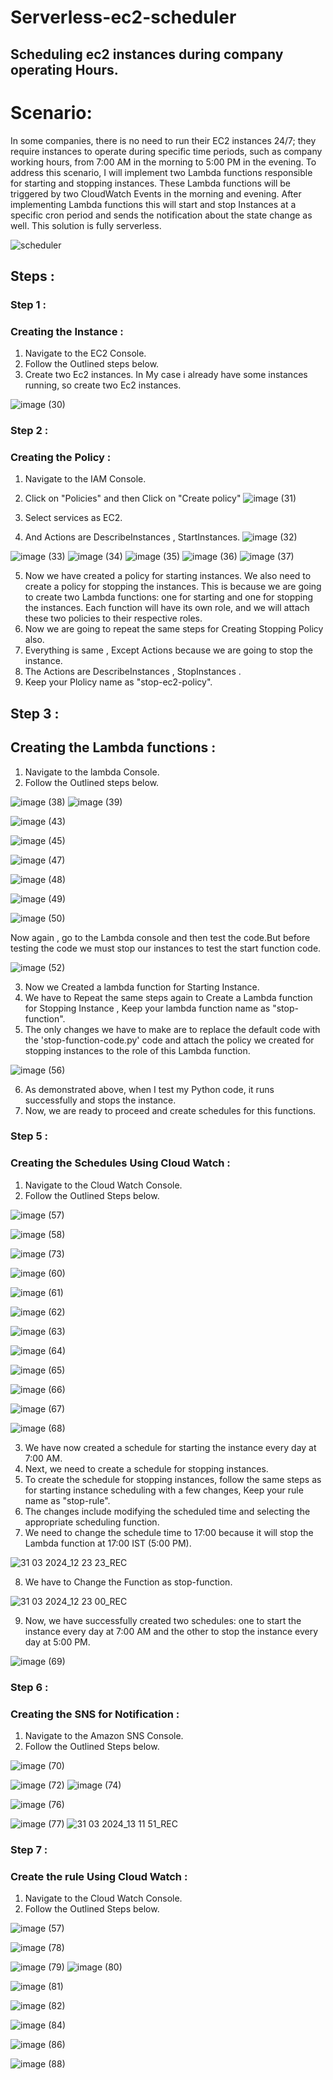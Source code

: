 # Serverless-ec2-scheduler
## Scheduling ec2 instances during company operating Hours.
# Scenario:
In some companies, there is no need to run their EC2 instances 24/7; they require instances to operate during specific time periods, such as company working hours, from 7:00 AM in the morning to 5:00 PM in the evening. To address this scenario, I will implement two Lambda functions responsible for starting and stopping instances. These Lambda functions will be triggered by two CloudWatch Events in the morning and evening. After implementing Lambda functions this will start and stop Instances at a specific cron period and sends the notification about the state change as well. This solution is fully serverless.

![scheduler](https://github.com/Pravnk57/Serverless-ec2-scheduler/assets/117705143/05560a6d-1e8f-4366-8ffa-2eacfba551ba)

## Steps :

### Step 1 :
### Creating the Instance :
1. Navigate to the EC2 Console.
2. Follow the Outlined steps below.
3. Create two Ec2 instances. In My case i already have some instances running, so create two Ec2 instances.
   
![image (30)](https://github.com/Pravnk57/Serverless-ec2-scheduler/assets/117705143/7fbb4f97-0954-43a2-bdb8-9c1a0e286393)

### Step 2 :
### Creating the Policy :


1. Navigate to the IAM Console.
2. Click on "Policies" and then Click on "Create policy"
![image (31)](https://github.com/Pravnk57/Serverless-ec2-scheduler/assets/117705143/a0bf1583-eac9-42c0-b511-a2ae65f96b37)

3. Select services as EC2.
4. And Actions are DescribeInstances , StartInstances.
![image (32)](https://github.com/Pravnk57/Serverless-ec2-scheduler/assets/117705143/2acdac48-3d04-4045-a33a-eae1e98ed38d)

![image (33)](https://github.com/Pravnk57/Serverless-ec2-scheduler/assets/117705143/55a747c8-d304-47b4-b869-404d900748bf)
![image (34)](https://github.com/Pravnk57/Serverless-ec2-scheduler/assets/117705143/58705f12-4cfd-41c6-96a5-bf20664a9f4a)
![image (35)](https://github.com/Pravnk57/Serverless-ec2-scheduler/assets/117705143/0e7b2636-3b40-4045-ab48-d019e25d87ab)
![image (36)](https://github.com/Pravnk57/Serverless-ec2-scheduler/assets/117705143/812ff10c-7c31-4483-bad9-26015298dfa3)
![image (37)](https://github.com/Pravnk57/Serverless-ec2-scheduler/assets/117705143/f1889cb9-1c92-4d22-90e5-cd148428c746)

5. Now we have created a policy for starting instances. We also need to create a policy for stopping the instances. This is because we are going to create two Lambda functions: one for starting and one for stopping the instances. Each function will have its own role, and we will attach these two policies to their respective roles.<br>
6. Now  we are going to repeat the same steps for Creating Stopping Policy also.<br>
7. Everything is same , Except Actions because we are going to stop the instance.<br>
8. The Actions are DescribeInstances , StopInstances .<br>
9. Keep your Plolicy name as "stop-ec2-policy".

## Step 3 :
## Creating the Lambda functions :

1. Navigate to the lambda Console.
2. Follow the Outlined steps below.

![image (38)](https://github.com/Pravnk57/Serverless-ec2-scheduler/assets/117705143/b0af78fe-1872-4394-bd06-8e3008639a8c)
![image (39)](https://github.com/Pravnk57/Serverless-ec2-scheduler/assets/117705143/24ba37f7-ac09-46b2-9459-7dbb798e59b4)

![image (43)](https://github.com/Pravnk57/Serverless-ec2-scheduler/assets/117705143/88c09c9b-42d3-4b6c-b942-d10b208243c3)

![image (45)](https://github.com/Pravnk57/Serverless-ec2-scheduler/assets/117705143/ad2ce33c-a9fe-4a51-a113-135d6c778d66)

![image (47)](https://github.com/Pravnk57/Serverless-ec2-scheduler/assets/117705143/8cd2f8f6-88e0-434a-9e4e-e7c3fce6fcfd)

![image (48)](https://github.com/Pravnk57/Serverless-ec2-scheduler/assets/117705143/ef13b854-ad59-471f-8771-02967c6ea401)

![image (49)](https://github.com/Pravnk57/Serverless-ec2-scheduler/assets/117705143/1a4dc1ec-1c01-4639-917a-a8395f3a545b)

![image (50)](https://github.com/Pravnk57/Serverless-ec2-scheduler/assets/117705143/98c52735-725b-4a16-ae76-f66dc37e248b)

Now again , go to the Lambda console and then test the code.But before testing the code we must stop our instances to test the start function code.

![image (52)](https://github.com/Pravnk57/Serverless-ec2-scheduler/assets/117705143/26fec017-6811-4caf-8407-24fcd293ea76)

3. Now we Created a lambda function for Starting Instance.
4. We have to Repeat the same steps again to Create a Lambda function for Stopping Instance , Keep your lambda function name as "stop-function".
5. The only changes we have to make are to replace the default code with the 'stop-function-code.py' code and attach the policy we created for stopping instances to the role of this Lambda function.

![image (56)](https://github.com/Pravnk57/Serverless-ec2-scheduler/assets/117705143/22c90ccc-5f00-4052-9550-7f84cb409d1e)

6. As demonstrated above, when I test my Python code, it runs successfully and stops the instance.
7. Now, we are ready to proceed and create schedules for this functions.

### Step 5 :
### Creating the Schedules Using Cloud Watch :

1. Navigate to the Cloud Watch Console.
2. Follow the Outlined Steps below.

![image (57)](https://github.com/Pravnk57/Serverless-ec2-scheduler/assets/117705143/9480750a-5865-4dc3-aac8-406c4bb81557)

![image (58)](https://github.com/Pravnk57/Serverless-ec2-scheduler/assets/117705143/a8550035-df5b-4347-b5d7-a59dd8332ac9)

![image (73)](https://github.com/Pravnk57/Serverless-ec2-scheduler/assets/117705143/0c943c89-ab41-4574-a54f-9bb8350509d7)

![image (60)](https://github.com/Pravnk57/Serverless-ec2-scheduler/assets/117705143/c0c48bf7-6249-48cd-a14b-4290d7065e34)

![image (61)](https://github.com/Pravnk57/Serverless-ec2-scheduler/assets/117705143/a905991b-c399-4217-ba58-bfa2edf6c572)

![image (62)](https://github.com/Pravnk57/Serverless-ec2-scheduler/assets/117705143/f6669acd-b0b2-4a11-87aa-d206670e425f)

![image (63)](https://github.com/Pravnk57/Serverless-ec2-scheduler/assets/117705143/ad9ababe-cfaa-439e-aec5-39ba3b11e7da)

![image (64)](https://github.com/Pravnk57/Serverless-ec2-scheduler/assets/117705143/bd40e4aa-ff13-4f9e-a578-2f83f1fe23f0)

![image (65)](https://github.com/Pravnk57/Serverless-ec2-scheduler/assets/117705143/ecb7eb16-30a7-4c55-86f7-e4be65e52cf3)

![image (66)](https://github.com/Pravnk57/Serverless-ec2-scheduler/assets/117705143/1d937b8b-ff73-4ef3-8e23-d3839a5e6529)

![image (67)](https://github.com/Pravnk57/Serverless-ec2-scheduler/assets/117705143/83fcaf7d-6df7-4ca0-a7bb-513b34905484)

![image (68)](https://github.com/Pravnk57/Serverless-ec2-scheduler/assets/117705143/a7dbbcd5-6ded-4d77-8150-d93fd5a01603)

3. We have now created a schedule for starting the instance every day at 7:00 AM.<br>
4. Next, we need to create a schedule for stopping instances.<br>
5. To create the schedule for stopping instances, follow the same steps as for starting instance scheduling with a few changes, Keep your rule name as "stop-rule".<br>
6. The changes include modifying the scheduled time and selecting the appropriate scheduling function.<br>
7. We need to change the schedule time to 17:00 because it will stop the Lambda function at 17:00 IST (5:00 PM).

![31 03 2024_12 23 23_REC](https://github.com/Pravnk57/Serverless-ec2-scheduler/assets/117705143/94cdba34-8667-495e-ae6c-04be4fadda6d)

8. We have to Change the Function as stop-function.
   
![31 03 2024_12 23 00_REC](https://github.com/Pravnk57/Serverless-ec2-scheduler/assets/117705143/10509648-be8d-4e3e-aeea-7e0170ddc44e)

9. Now, we have successfully created two schedules: one to start the instance every day at 7:00 AM and the other to stop the instance every day at 5:00 PM.

![image (69)](https://github.com/Pravnk57/Serverless-ec2-scheduler/assets/117705143/01d09200-1af4-47e9-80a6-f9e7b4263de7)

### Step 6 :
### Creating the SNS for Notification :

1. Navigate to the Amazon SNS Console.
2. Follow the Outlined Steps below.
 
![image (70)](https://github.com/Pravnk57/Serverless-ec2-scheduler/assets/117705143/a5112dd5-e498-4df9-9524-6141e4eb3997)

![image (72)](https://github.com/Pravnk57/Serverless-ec2-scheduler/assets/117705143/cee57ece-dbaf-4ecd-8fed-4632c1cf0386)
![image (74)](https://github.com/Pravnk57/Serverless-ec2-scheduler/assets/117705143/64fb6aa8-a9ff-4f64-85b8-30db483889ad)

![image (76)](https://github.com/Pravnk57/Serverless-ec2-scheduler/assets/117705143/383af15a-35aa-4bde-aab2-3de3f97b546c)

![image (77)](https://github.com/Pravnk57/Serverless-ec2-scheduler/assets/117705143/e57d4b18-66b6-44eb-8bb0-9a22a2b32c98)
![31 03 2024_13 11 51_REC](https://github.com/Pravnk57/Serverless-ec2-scheduler/assets/117705143/5017bd4e-dc40-4e02-89fe-26e9f5536edb)


### Step 7 :
### Create the rule Using Cloud Watch :

1. Navigate to the Cloud Watch Console.
2. Follow the Outlined Steps below.

![image (57)](https://github.com/Pravnk57/Serverless-ec2-scheduler/assets/117705143/950f3fe9-a194-4fa7-b664-f488aec51480)

![image (78)](https://github.com/Pravnk57/Serverless-ec2-scheduler/assets/117705143/9d7e55d9-353a-42f8-abfb-890cb37598b5)

![image (79)](https://github.com/Pravnk57/Serverless-ec2-scheduler/assets/117705143/633d8e23-8491-4c6f-8b30-d64ee6bec397)
![image (80)](https://github.com/Pravnk57/Serverless-ec2-scheduler/assets/117705143/06b659df-d8bc-4b83-b2f8-d0a8422c1f0e)

![image (81)](https://github.com/Pravnk57/Serverless-ec2-scheduler/assets/117705143/c6315583-2451-4871-a61f-57e87a553b43)

![image (82)](https://github.com/Pravnk57/Serverless-ec2-scheduler/assets/117705143/9a4e9f9c-0f49-4c39-b747-da38121fefbf)

![image (84)](https://github.com/Pravnk57/Serverless-ec2-scheduler/assets/117705143/e0692699-baaf-4c7c-ba5b-5a27f3a80839)

![image (86)](https://github.com/Pravnk57/Serverless-ec2-scheduler/assets/117705143/268438cf-c199-4f52-97a8-c97e7a5d2347)

![image (88)](https://github.com/Pravnk57/Serverless-ec2-scheduler/assets/117705143/becd7097-d8e0-4bb8-8674-e1530e7f5d6c)



















